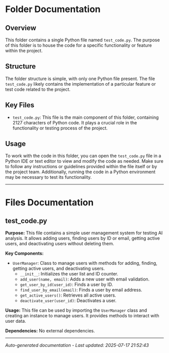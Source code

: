 # Folder Documentation

## Overview
This folder contains a single Python file named `test_code.py`. The purpose of this folder is to house the code for a specific functionality or feature within the project.

## Structure
The folder structure is simple, with only one Python file present. The file `test_code.py` likely contains the implementation of a particular feature or test code related to the project.

## Key Files
- `test_code.py`: This file is the main component of this folder, containing 2127 characters of Python code. It plays a crucial role in the functionality or testing process of the project.

## Usage
To work with the code in this folder, you can open the `test_code.py` file in a Python IDE or text editor to view and modify the code as needed. Make sure to follow any instructions or guidelines provided within the file itself or by the project team. Additionally, running the code in a Python environment may be necessary to test its functionality.

---

# Files Documentation

## test_code.py

**Purpose:** This file contains a simple user management system for testing AI analysis. It allows adding users, finding users by ID or email, getting active users, and deactivating users without deleting them.

**Key Components:**
- `UserManager`: Class to manage users with methods for adding, finding, getting active users, and deactivating users.
  - `__init__`: Initializes the user list and ID counter.
  - `add_user(name, email)`: Adds a new user with email validation.
  - `get_user_by_id(user_id)`: Finds a user by ID.
  - `find_user_by_email(email)`: Finds a user by email address.
  - `get_active_users()`: Retrieves all active users.
  - `deactivate_user(user_id)`: Deactivates a user.

**Usage:** This file can be used by importing the `UserManager` class and creating an instance to manage users. It provides methods to interact with user data.

**Dependencies:** No external dependencies.

---
*Auto-generated documentation - Last updated: 2025-07-17 21:52:43*
